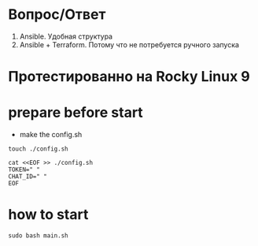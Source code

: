 # Вопрос/Ответ
1. Ansible. Удобная структура
2. Ansible + Terraform. Потому что не потребуется ручного запуска 

# Протестированно на Rocky Linux 9

# prepare before start
- make the config.sh
```
touch ./config.sh

cat <<EOF >> ./config.sh
TOKEN=" "
CHAT_ID=" "
EOF
```
# how to start
```
sudo bash main.sh
```